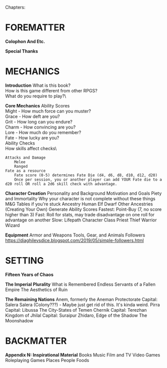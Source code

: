 Chapters:

# FOREMATTER

**Colophon And Etc.**

**Special Thanks**

# MECHANICS

**Introduction**
	What is this book?\
	How is this game different from other RPGS?\
	What do you require to play?\

**Core Mechanics**
	Ability Scores\
		Might	- How much force can you muster?\
		Grace	- How deft are you?\
		Grit	- How long can you endure?\
		Charm	- How convincing are you?\
		Lore	- How much do you remember?\
		Fate	- How lucky are you?\
	Ability Checks\
		How skills affect checks\
		
	Attacks and Damage
		Melee
		Ranged
	Fate as a resource
		Fate score (0-5) determines Fate Die (d4, d6, d8, d10, d12, d20)
		Once per session, you or another player can add YOUR Fate die to a d20 roll OR roll a 2d6 skill check with advantage.

**Character Creation**
	Personality and Background
	Motivation and Goals
		Piety and Immortality
		Why your character is not complete without these things
		M&G Tables if you're stuck
	Ancestry
		Human
		Elf
		Dwarf
		Other Ancestries (Creating Your Own)
	Generate Ability Scores
		Fastest: Point-Buy (7, no score higher than 3)
		Fast: Roll for stats, may trade disadvantage on one roll for advantage on another
		Slow: Lifepath
	Character Class
		Priest
		Thief
		Warrior
		Wizard

**Equipment**
	Armor and Weapons
	Tools, Gear, and Animals
	Followers
		https://diaghilevsdice.blogspot.com/2019/05/simple-followers.html


# SETTING

**Fifteen Years of Chaos**

**The Imperial Plurality**
	What is Remembered
	Endless Servants of a Fallen Empire
	The Aesthetics of Ruin

**The Remaining Nations**
	Anem, formerly the Aneman Protectorate
		Capital: Salera
	Salera (Colony???) - Maybe just get rid of this. It's kinda weird.
	Pirra
		Capital: Libussa
	The City-States of Temen
	Chernik
		Capital: Terezhan
	Kingdom of Jhilal
		Capital: Suraipur
		Zhidaro, Edge of the Shadow
	The Moonshadow

# BACKMATTER
**Appendix N: Inspirational Material**
	Books
	Music
	Film and TV
	Video Games
	Roleplaying Games
	Places
	People
	Foods